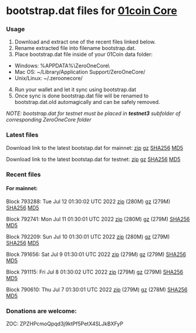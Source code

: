 # bootstrap.dat files for [01coin Core](https://01coin.io)

### Usage

1. Download and extract one of the recent files linked below.
2. Rename extracted file into filename bootstrap.dat.
3. Place bootstrap.dat file inside of your 01Coin data folder:
 - Windows: %APPDATA%\ZeroOneCore\
 - Mac OS: ~/Library/Application Support/ZeroOneCore/
 - Unix/Linux: ~/.zeroonecore/
4. Run your wallet and let it sync using bootstrap.dat
5. Once sync is done bootstrap.dat file will be renamed to bootstrap.dat.old automagically and can be safely removed.

_NOTE: bootstrap.dat for testnet must be placed in **testnet3** subfolder of corresponding ZeroOneCore folder_

### Latest files
Download link to the latest bootstap.dat for mainnet: [zip](https://files.01coin.io/mainnet/bootstrap.dat.zip) [gz](https://files.01coin.io/mainnet/bootstrap.dat.tar.gz) [SHA256](https://files.01coin.io/mainnet/sha256.txt) [MD5](https://files.01coin.io/mainnet/md5.txt)

Download link to the latest bootstap.dat for testnet: [zip](https://files.01coin.io/testnet/bootstrap.dat.zip) [gz](https://files.01coin.io/testnet/bootstrap.dat.tar.gz) [SHA256](https://files.01coin.io/testnet/sha256.txt) [MD5](https://files.01coin.io/testnet/md5.txt)

### Recent files

#### For mainnet:

Block 793288: Tue Jul 12 01:30:02 UTC 2022 [zip](https://files.01coin.io/mainnet/2022-07-12/bootstrap.dat.zip) (280M) [gz](https://files.01coin.io/mainnet/2022-07-12/bootstrap.dat.tar.gz) (279M) [SHA256](https://files.01coin.io/mainnet/2022-07-12/sha256.txt) [MD5](https://files.01coin.io/mainnet/2022-07-12/md5.txt)

Block 792741: Mon Jul 11 01:30:01 UTC 2022 [zip](https://files.01coin.io/mainnet/2022-07-11/bootstrap.dat.zip) (280M) [gz](https://files.01coin.io/mainnet/2022-07-11/bootstrap.dat.tar.gz) (279M) [SHA256](https://files.01coin.io/mainnet/2022-07-11/sha256.txt) [MD5](https://files.01coin.io/mainnet/2022-07-11/md5.txt)

Block 792209: Sun Jul 10 01:30:01 UTC 2022 [zip](https://files.01coin.io/mainnet/2022-07-10/bootstrap.dat.zip) (280M) [gz](https://files.01coin.io/mainnet/2022-07-10/bootstrap.dat.tar.gz) (279M) [SHA256](https://files.01coin.io/mainnet/2022-07-10/sha256.txt) [MD5](https://files.01coin.io/mainnet/2022-07-10/md5.txt)

Block 791656: Sat Jul  9 01:30:01 UTC 2022 [zip](https://files.01coin.io/mainnet/2022-07-09/bootstrap.dat.zip) (279M) [gz](https://files.01coin.io/mainnet/2022-07-09/bootstrap.dat.tar.gz) (279M) [SHA256](https://files.01coin.io/mainnet/2022-07-09/sha256.txt) [MD5](https://files.01coin.io/mainnet/2022-07-09/md5.txt)

Block 791115: Fri Jul  8 01:30:02 UTC 2022 [zip](https://files.01coin.io/mainnet/2022-07-08/bootstrap.dat.zip) (279M) [gz](https://files.01coin.io/mainnet/2022-07-08/bootstrap.dat.tar.gz) (279M) [SHA256](https://files.01coin.io/mainnet/2022-07-08/sha256.txt) [MD5](https://files.01coin.io/mainnet/2022-07-08/md5.txt)

Block 790610: Thu Jul  7 01:30:01 UTC 2022 [zip](https://files.01coin.io/mainnet/2022-07-07/bootstrap.dat.zip) (279M) [gz](https://files.01coin.io/mainnet/2022-07-07/bootstrap.dat.tar.gz) (278M) [SHA256](https://files.01coin.io/mainnet/2022-07-07/sha256.txt) [MD5](https://files.01coin.io/mainnet/2022-07-07/md5.txt)


### Donations are welcome:

ZOC: ZPZHPcmoQpqd3j9ktPf5PetX4SLJkBXFyP
